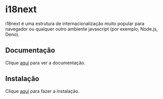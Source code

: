 # i18next

i18next é uma estrutura de internacionalização muito popular para navegador ou qualquer outro ambiente javascript (por exemplo, Node.js, Deno).

## Documentação

Clique [aqui](https://github.com/i18next/i18next) para ver a documentação.

## Instalação

Clique [aqui](https://www.npmjs.com/package/i18next) para fazer a instalação.